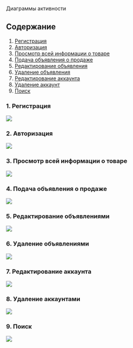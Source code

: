 Диаграммы активности

## Содержание
1. [Регистрация](#registration) <br/>
2. [Авторизация](#entranceInAccount) <br/>
3. [Просмотр всей информации о товаре](#seeMore) <br/>
4. [Подача объявления о продаже](#addAdvert) <br/>
5. [Редактирование объявления](#editAdvert) <br/>
6. [Удаление объявления](#deleteAdvert) <br/>
7. [Редактирование аккаунта](#editAccount) <br/>
8. [Удаление аккаунт](#deleteAccount) <br/>
9. [Поиск](#search) <br/>

<a name="registration"> </a>
### 1. Регистрация
![](https://github.com/EugeneKorenik/SimpleAdvertisingPlatform/blob/master/Documents/Activities/registration.png)
<br/>

<a name="entranceInAccount"> </a>
### 2. Авторизация
![](https://github.com/EugeneKorenik/SimpleAdvertisingPlatform/blob/master/Documents/Activities/entrance.png)
<br/>

<a name="seeMore"> </a>
### 3. Просмотр всей информации о товаре
![](https://github.com/EugeneKorenik/SimpleAdvertisingPlatform/blob/master/Documents/Activities/seeMore.png)
<br/>

<a name="addAdvert"> </a>
### 4. Подача объявления о продаже
![](https://github.com/EugeneKorenik/SimpleAdvertisingPlatform/blob/master/Documents/Activities/addNewAdvertisement.png)
<br/>

<a name="editAdvert"> </a>
### 5. Редактирование объявлениями
![](https://github.com/EugeneKorenik/SimpleAdvertisingPlatform/blob/master/Documents/Activities/editAdvertisement.png)
<br/>

<a name="deleteAdvert"> </a>
### 6. Удаление объявлениями
![](https://github.com/EugeneKorenik/SimpleAdvertisingPlatform/blob/master/Documents/Activities/deleteAdvert.png)
<br/>

<a name="editAccount"> </a>
### 7. Редактирование аккаунта
![](https://github.com/EugeneKorenik/SimpleAdvertisingPlatform/blob/master/Documents/Activities/edtiAccount.png)
<br/>

<a name="deleteAccount"> </a>
### 8. Удаление аккаунтами
![](https://github.com/EugeneKorenik/SimpleAdvertisingPlatform/blob/master/Documents/Activities/deleteAccount.png)
<br/>

<a name="search"> </a>
### 9. Поиск
![](https://github.com/EugeneKorenik/SimpleAdvertisingPlatform/blob/master/Documents/Activities/search.png)
